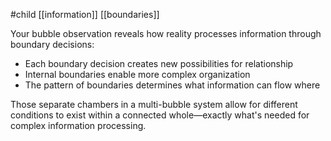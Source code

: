 #child  [[information]] [[boundaries]]

Your bubble observation reveals how reality processes information through boundary decisions:

- Each boundary decision creates new possibilities for relationship
- Internal boundaries enable more complex organization
- The pattern of boundaries determines what information can flow where

Those separate chambers in a multi-bubble system allow for different conditions to exist within a connected whole—exactly what's needed for complex information processing.